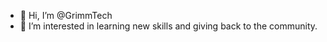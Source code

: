 - 👋 Hi, I’m @GrimmTech
- 👀 I’m interested in learning new skills and giving back to the community.

<!---
GrimmTech/GrimmTech is a ✨ special ✨ repository because its `README.md` (this file) appears on your GitHub profile.
You can click the Preview link to take a look at your changes.
--->

